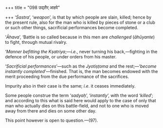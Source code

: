 +++
title = "098 उद्यतैर् आहवे"

+++
‘*Śastra*’, ‘*weapon*’, is that by which people are slain, killed; hence
by the present rule, also for the man who is killed by pieces of stone
or a club or such other things, sacrificial performances become
completed.

‘*Āhava*’, ‘Battle is so called because in this men are *challenged*
(*āhūyante*) to fight, through mutual rivalry.

‘*Manner befitting the Kṣatriya*;—*i.e*., never turning his
back,—fighting in the defence of his people, or under orders from his
master.

‘*Sacrificial performances*’—such as the *Jyotiṣṭoma* and the
rest;—‘*become instantly completed*’—finished. That is, the man becomes
endowed with the merit proceeding from the due performance of the
sacrifices.

Impurity also in their case is the same; *i.e*. it ceases immediately.

Some people construe the term ‘*sadyaḥ*’, ‘*instantly*’, with the word
‘*killed*’; and according to this what is said here would apply to the
case of only that man who actually dies on this battle-field, and not to
one who is moved away from there and dies on some other day.

This point however is open to question.—(97).



